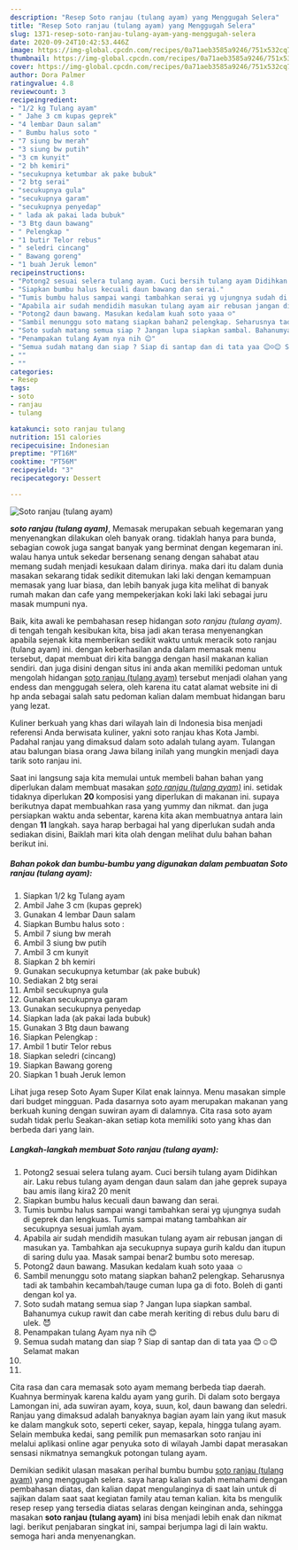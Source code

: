 ```yaml
---
description: "Resep Soto ranjau (tulang ayam) yang Menggugah Selera"
title: "Resep Soto ranjau (tulang ayam) yang Menggugah Selera"
slug: 1371-resep-soto-ranjau-tulang-ayam-yang-menggugah-selera
date: 2020-09-24T10:42:53.446Z
image: https://img-global.cpcdn.com/recipes/0a71aeb3585a9246/751x532cq70/soto-ranjau-tulang-ayam-foto-resep-utama.jpg
thumbnail: https://img-global.cpcdn.com/recipes/0a71aeb3585a9246/751x532cq70/soto-ranjau-tulang-ayam-foto-resep-utama.jpg
cover: https://img-global.cpcdn.com/recipes/0a71aeb3585a9246/751x532cq70/soto-ranjau-tulang-ayam-foto-resep-utama.jpg
author: Dora Palmer
ratingvalue: 4.8
reviewcount: 3
recipeingredient:
- "1/2 kg Tulang ayam"
- " Jahe 3 cm kupas geprek"
- "4 lembar Daun salam"
- " Bumbu halus soto "
- "7 siung bw merah"
- "3 siung bw putih"
- "3 cm kunyit"
- "2 bh kemiri"
- "secukupnya ketumbar ak pake bubuk"
- "2 btg serai"
- "secukupnya gula"
- "secukupnya garam"
- "secukupnya penyedap"
- " lada ak pakai lada bubuk"
- "3 Btg daun bawang"
- " Pelengkap "
- "1 butir Telor rebus"
- " seledri cincang"
- " Bawang goreng"
- "1 buah Jeruk lemon"
recipeinstructions:
- "Potong2 sesuai selera tulang ayam. Cuci bersih tulang ayam Didihkan air. Laku rebus tulang ayam dengan daun salam dan jahe geprek supaya bau amis ilang kira2 20 menit"
- "Siapkan bumbu halus kecuali daun bawang dan serai."
- "Tumis bumbu halus sampai wangi tambahkan serai yg ujungnya sudah di geprek dan lengkuas. Tumis sampai matang tambahkan air secukupnya sesuai jumlah ayam."
- "Apabila air sudah mendidih masukan tulang ayam air rebusan jangan di masukan ya. Tambahkan aja secukupnya supaya gurih kaldu dan itupun di saring dulu yaa. Masak sampai benar2 bumbu soto meresap."
- "Potong2 daun bawang. Masukan kedalam kuah soto yaaa ☺"
- "Sambil menunggu soto matang siapkan bahan2 pelengkap. Seharusnya tadi ak tambahin kecambah/tauge cuman lupa ga di foto. Boleh di ganti dengan kol ya."
- "Soto sudah matang semua siap ? Jangan lupa siapkan sambal. Bahanumya cukup rawit dan cabe merah keriting di rebus dulu baru di ulek. 😈"
- "Penampakan tulang Ayam nya nih 😊"
- "Semua sudah matang dan siap ? Siap di santap dan di tata yaa 😊☺😊 Selamat makan"
- ""
- ""
categories:
- Resep
tags:
- soto
- ranjau
- tulang

katakunci: soto ranjau tulang 
nutrition: 151 calories
recipecuisine: Indonesian
preptime: "PT16M"
cooktime: "PT56M"
recipeyield: "3"
recipecategory: Dessert

---
```



![Soto ranjau (tulang ayam)](https://img-global.cpcdn.com/recipes/0a71aeb3585a9246/751x532cq70/soto-ranjau-tulang-ayam-foto-resep-utama.jpg)

<b><i>soto ranjau (tulang ayam)</i></b>, Memasak merupakan sebuah kegemaran yang menyenangkan dilakukan oleh banyak orang. tidaklah hanya para bunda, sebagian cowok juga sangat banyak yang berminat dengan kegemaran ini. walau hanya untuk sekedar bersenang senang dengan sahabat atau memang sudah menjadi kesukaan dalam dirinya. maka dari itu dalam dunia masakan sekarang tidak sedikit ditemukan laki laki dengan kemampuan memasak yang luar biasa, dan lebih banyak juga kita melihat di banyak rumah makan dan cafe yang mempekerjakan koki laki laki sebagai juru masak mumpuni nya.

Baik, kita awali ke pembahasan resep hidangan <i>soto ranjau (tulang ayam)</i>. di tengah tengah kesibukan kita, bisa jadi akan terasa menyenangkan apabila sejenak kita memberikan sedikit waktu untuk meracik soto ranjau (tulang ayam) ini. dengan keberhasilan anda dalam memasak menu tersebut, dapat membuat diri kita bangga dengan hasil makanan kalian sendiri. dan juga disini dengan situs ini anda akan memiliki pedoman untuk mengolah hidangan <u>soto ranjau (tulang ayam)</u> tersebut menjadi olahan yang endess dan menggugah selera, oleh karena itu catat alamat website ini di hp anda sebagai salah satu pedoman kalian dalam membuat hidangan baru yang lezat.

Kuliner berkuah yang khas dari wilayah lain di Indonesia bisa menjadi referensi Anda berwisata kuliner, yakni soto ranjau khas Kota Jambi. Padahal ranjau yang dimaksud dalam soto adalah tulang ayam. Tulangan atau balungan biasa orang Jawa bilang inilah yang mungkin menjadi daya tarik soto ranjau ini.


Saat ini langsung saja kita memulai untuk membeli bahan bahan yang diperlukan dalam membuat masakan <u><i>soto ranjau (tulang ayam)</i></u> ini. setidak tidaknya diperlukan <b>20</b> komposisi yang diperlukan di makanan ini. supaya berikutnya dapat membuahkan rasa yang yummy dan nikmat. dan juga persiapkan waktu anda sebentar, karena kita akan membuatnya antara lain dengan <b>11</b> langkah. saya harap berbagai hal yang diperlukan sudah anda sediakan disini, Baiklah mari kita olah dengan melihat dulu bahan bahan berikut ini.

<!--inarticleads1-->

##### Bahan pokok dan bumbu-bumbu yang digunakan dalam pembuatan Soto ranjau (tulang ayam):

1. Siapkan 1/2 kg Tulang ayam
1. Ambil  Jahe 3 cm (kupas geprek)
1. Gunakan 4 lembar Daun salam
1. Siapkan  Bumbu halus soto :
1. Ambil 7 siung bw merah
1. Ambil 3 siung bw putih
1. Ambil 3 cm kunyit
1. Siapkan 2 bh kemiri
1. Gunakan secukupnya ketumbar (ak pake bubuk)
1. Sediakan 2 btg serai
1. Ambil secukupnya gula
1. Gunakan secukupnya garam
1. Gunakan secukupnya penyedap
1. Siapkan  lada (ak pakai lada bubuk)
1. Gunakan 3 Btg daun bawang
1. Siapkan  Pelengkap :
1. Ambil 1 butir Telor rebus
1. Siapkan  seledri (cincang)
1. Siapkan  Bawang goreng
1. Siapkan 1 buah Jeruk lemon


Lihat juga resep Soto Ayam Super Kilat enak lainnya. Menu masakan simple dari budget mingguan. Pada dasarnya soto ayam merupakan makanan yang berkuah kuning dengan suwiran ayam di dalamnya. Cita rasa soto ayam sudah tidak perlu Seakan-akan setiap kota memiliki soto yang khas dan berbeda dari yang lain. 

<!--inarticleads2-->

##### Langkah-langkah membuat Soto ranjau (tulang ayam):

1. Potong2 sesuai selera tulang ayam. Cuci bersih tulang ayam Didihkan air. Laku rebus tulang ayam dengan daun salam dan jahe geprek supaya bau amis ilang kira2 20 menit
1. Siapkan bumbu halus kecuali daun bawang dan serai.
1. Tumis bumbu halus sampai wangi tambahkan serai yg ujungnya sudah di geprek dan lengkuas. Tumis sampai matang tambahkan air secukupnya sesuai jumlah ayam.
1. Apabila air sudah mendidih masukan tulang ayam air rebusan jangan di masukan ya. Tambahkan aja secukupnya supaya gurih kaldu dan itupun di saring dulu yaa. Masak sampai benar2 bumbu soto meresap.
1. Potong2 daun bawang. Masukan kedalam kuah soto yaaa ☺
1. Sambil menunggu soto matang siapkan bahan2 pelengkap. Seharusnya tadi ak tambahin kecambah/tauge cuman lupa ga di foto. Boleh di ganti dengan kol ya.
1. Soto sudah matang semua siap ? Jangan lupa siapkan sambal. Bahanumya cukup rawit dan cabe merah keriting di rebus dulu baru di ulek. 😈
1. Penampakan tulang Ayam nya nih 😊
1. Semua sudah matang dan siap ? Siap di santap dan di tata yaa 😊☺😊 Selamat makan
1. 
1. 


Cita rasa dan cara memasak soto ayam memang berbeda tiap daerah. Kuahnya berminyak karena kaldu ayam yang gurih. Di dalam soto bergaya Lamongan ini, ada suwiran ayam, koya, suun, kol, daun bawang dan seledri. Ranjau yang dimaksud adalah banyaknya bagian ayam lain yang ikut masuk ke dalam mangkuk soto, seperti ceker, sayap, kepala, hingga tulang ayam. Selain membuka kedai, sang pemilik pun memasarkan soto ranjau ini melalui aplikasi online agar penyuka soto di wilayah Jambi dapat merasakan sensasi nikmatnya semangkuk potongan tulang ayam. 

Demikian sedikit ulasan masakan perihal bumbu bumbu <u>soto ranjau (tulang ayam)</u> yang menggugah selera. saya harap kalian sudah memahami dengan pembahasan diatas, dan kalian dapat mengulanginya di saat lain untuk di sajikan dalam saat saat kegiatan family atau teman kalian. kita bs mengulik resep resep yang tersedia diatas selaras dengan keinginan anda, sehingga masakan <b>soto ranjau (tulang ayam)</b> ini bisa menjadi lebih enak dan nikmat lagi. berikut penjabaran singkat ini, sampai berjumpa lagi di lain waktu. semoga hari anda menyenangkan.
